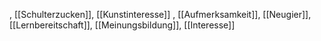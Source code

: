 , [[Schulterzucken]], [[Kunstinteresse]]
, [[Aufmerksamkeit]], [[Neugier]], [[Lernbereitschaft]], [[Meinungsbildung]], [[Interesse]]